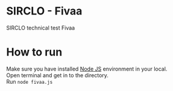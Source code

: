 # SIRCLO - Fivaa
SIRCLO technical test Fivaa

# How to run
Make sure you have installed [Node JS](https://nodejs.org/en/) environment in your local.  
Open terminal and get in to the directory.  
Run `node fivaa.js`
